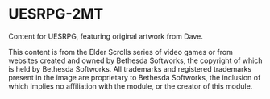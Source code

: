 # UESRPG-2MT
Content for UESRPG, featuring original artwork from Dave.

This content is from the Elder Scrolls series of video games or from websites created and owned by Bethesda Softworks, the copyright of which is held by Bethesda Softworks. All trademarks and registered trademarks present in the image are proprietary to Bethesda Softworks, the inclusion of which implies no affiliation with the module, or the creator of this module.

